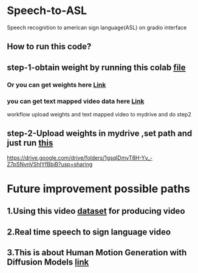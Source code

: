# Speech-to-ASL
Speech recognition to american sign language(ASL) on gradio interface 

## How to run this code?
## step-1-obtain weight by running this colab [file](Copy_of_Yet_another_copy_of_projNUS101.ipynb)

### Or you can get weights here [Link](https://drive.google.com/file/d/1_zl0IVbXVzoxaDKKGoir8TBWJjtuo07e/view?usp=sharing)

### you can get text mapped video data here [Link](https://drive.google.com/drive/folders/1gsqIDmyT8H-Yy_-Z7pSNvnVShIYfBbiB?usp=sharing)

workflow
upload weights and text mapped video to mydrive and do step2

## step-2-Upload weights in mydrive ,set path and just run [this](Copying_of_FinalNUSproject1.ipynb)
https://drive.google.com/drive/folders/1gsqIDmyT8H-Yy_-Z7pSNvnVShIYfBbiB?usp=sharing

# Future improvement possible paths

## 1.Using this video [dataset](http://mocap.cs.cmu.edu/) for producing video 

## 2.Real time speech to sign language video

## 3.This is about Human Motion Generation with Diffusion Models [link](https://is.mpg.de/events/human-motion-generation-with-diffusion-models)

